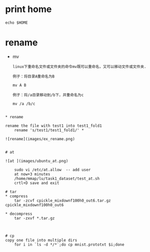 # print home 
```
echo $HOME
```


# rename 
* mv
	```
	linux下重命名文件或文件夹的命令mv既可以重命名，又可以移动文件或文件夹.

	例子：将目录A重命名为B

	mv A B

	例子：将/a目录移动到/b下，并重命名为c

	mv /a /b/c
```

* rename

rename the file with test1 into test1_fold1
	rename 's/test1/test1_fold1/' *

![rename](images/ex_rename.png)


# at

![at ](images/ubuntu_at.png)
		
	sudo vi /etc/at.allow  -- add user
	at now+3 minutes
	/home/mmap/lu/task1_dataset/test_at.sh
	crtl+D save and exit

# tar
* compress
	tar -zcvf cpickle_mixdownf100h0_out6.tar.gz cpickle_mixdownf100h0_out6

* decompress
	tar -zxvf *.tar.gz	



# cp
copy one file into multiple dirs
	for i in `ls -d */*`;do cp mnist.prototxt $i;done